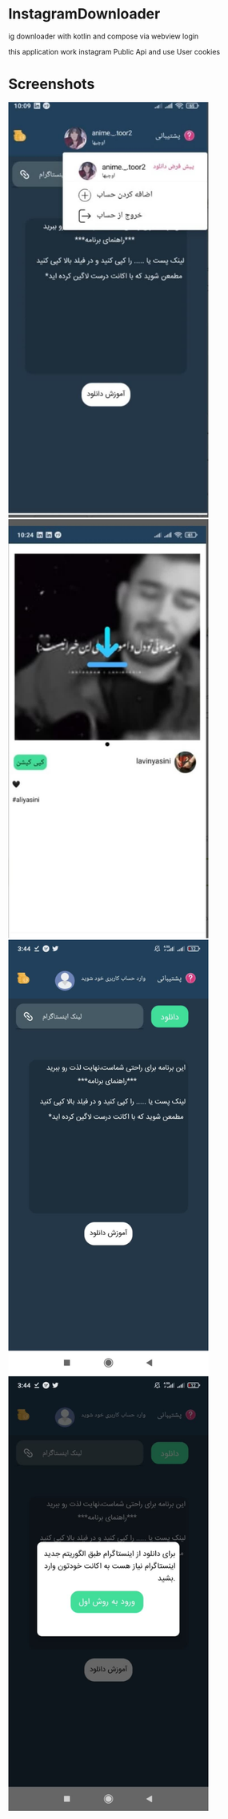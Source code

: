 # InstagramDownloader
ig downloader with kotlin and compose via webview login

this application work instagram Public Api 
and use User cookies


##
# Screenshots

<div align="start">
    <img src="/app/1.jpg" width="400px"</img> 
</div>

<div align="start">
    <img src="/app/2.jpg" width="400px"</img> 
</div>

<div align="start">
    <img src="/app/3.jpg" width="400px"</img> 
</div>

<div align="start">
    <img src="/app/4.jpg" width="400px"</img> 
</div>
